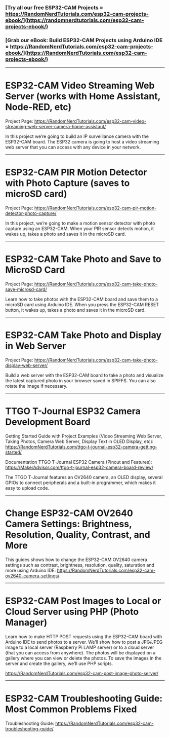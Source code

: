 ### [Try all our free ESP32-CAM Projects » https://RandomNerdTutorials.com/esp32-cam-projects-ebook/](https://randomnerdtutorials.com/esp32-cam-projects-ebook/)

### [Grab our eBook: Build ESP32-CAM Projects using Arduino IDE » https://RandomNerdTutorials.com/esp32-cam-projects-ebook/](https://RandomNerdTutorials.com/esp32-cam-projects-ebook/)

--------------

# ESP32-CAM Video Streaming Web Server (works with Home Assistant, Node-RED, etc)

Project Page: https://RandomNerdTutorials.com/esp32-cam-video-streaming-web-server-camera-home-assistant/

In this project we’re going to build an IP surveillance camera with the ESP32-CAM board. The ESP32 camera is going to host a video streaming web server that you can access with any device in your network.

--------------

# ESP32-CAM PIR Motion Detector with Photo Capture (saves to microSD card)

Project Page: https://RandomNerdTutorials.com/esp32-cam-pir-motion-detector-photo-capture/

In this project, we’re going to make a motion sensor detector with photo capture using an ESP32-CAM. When your PIR sensor detects motion, it wakes up, takes a photo and saves it in the microSD card.

--------------

# ESP32-CAM Take Photo and Save to MicroSD Card

Project Page: https://RandomNerdTutorials.com/esp32-cam-take-photo-save-microsd-card/

Learn how to take photos with the ESP32-CAM board and save them to a microSD card using Arduino IDE. When you press the ESP32-CAM RESET button, it wakes up, takes a photo and saves it in the microSD card.

--------------

# ESP32-CAM Take Photo and Display in Web Server

Project Page: https://RandomNerdTutorials.com/esp32-cam-take-photo-display-web-server/

Build a web server with the ESP32-CAM board to take a photo and visualize the latest captured photo in your browser saved in SPIFFS. You can also rotate the image if necessary.

--------------

# TTGO T-Journal ESP32 Camera Development Board

Getting Started Guide with Project Examples (Video Streaming Web Server, Taking Photos, Camera Web Server, Display Text in OLED Display, etc): https://RandomNerdTutorials.com/ttgo-t-journal-esp32-camera-getting-started/

Documentation TTGO T-Journal ESP32 Camera (Pinout and Features): https://MakerAdvisor.com/ttgo-t-journal-esp32-camera-board-review/

The TTGO T-Journal features an OV2640 camera, an OLED display, several GPIOs to connect peripherals and a built-in programmer, which makes it easy to upload code.

--------------

# Change ESP32-CAM OV2640 Camera Settings: Brightness, Resolution, Quality, Contrast, and More

This guides shows how to change the ESP32-CAM OV2640 camera settings such as contrast, brightness, resolution, quality, saturation and more using Arduino IDE: https://RandomNerdTutorials.com/esp32-cam-ov2640-camera-settings/

--------------

# ESP32-CAM Post Images to Local or Cloud Server using PHP (Photo Manager)

Learn how to make HTTP POST requests using the ESP32-CAM board with Arduino IDE to send photos to a server. We’ll show how to post a JPG/JPEG image to a local server (Raspberry Pi LAMP server) or to a cloud server (that you can access from anywhere). The photos will be displayed on a gallery where you can view or delete the photos. To save the images in the server and create the gallery, we'll use PHP scripts.

https://RandomNerdTutorials.com/esp32-cam-post-image-photo-server/

--------------

# ESP32-CAM Troubleshooting Guide: Most Common Problems Fixed

Troubleshooting Guide: https://RandomNerdTutorials.com/esp32-cam-troubleshooting-guide/
